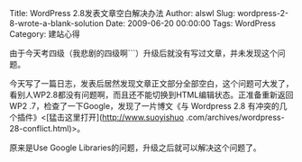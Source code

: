 Title: WordPress 2.8发表文章空白解决办法
Author: alswl
Slug: wordpress-2-8-wrote-a-blank-solution
Date: 2009-06-20 00:00:00
Tags: WordPress
Category: 建站心得

由于今天考四级（我悲剧的四级啊```）升级后就没有写过文章，并未发现这个问题。

今天写了一篇日志，发表后居然发现文章正文部分全部空白，这个问题可大发了，看别人WP2.8都没有问题啊，而且还不能切换到HTML编辑状态。正准备重新返回WP2
.7，检查了一下Google，发现了一片博文《与 Wordpress 2.8 有冲突的几个插件》<[猛击这里打开](http://www.suoyishuo
.com/archives/wordpress-28-conflict.html)>。

原来是Use Google Libraries的问题，升级之后就可以解决这个问题了。

